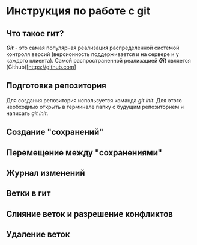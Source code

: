 # Инструкция по работе с git

## Что такое гит?
***Git*** - это самая популярная реализация распределенной системой контроля версий (версионность поддерживается и на сервере и у каждого клиента). Самой распространенной реализацией ***Git*** является (Github)[https://github.com]
## Подготовка репозитория
Для создания репозитория используется команда *git init*. Для этого необходимо открыть в терминале папку с будущим репозиторием и написать *git init*. 

## Создание "сохранений"

## Перемещение между "сохранениями"

## Журнал изменений

## Ветки в гит

## Слияние веток и разрешение конфликтов

## Удаление веток
